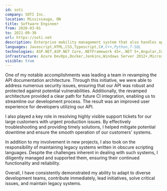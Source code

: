 ```yaml
---
id: soti
company: SOTI Inc.
location: Mississauga, ON
title: Software Engineer
from: 2020-03-01
to: 2021-09-30
url: https://soti.net
description: Enterprise mobility management system that also handles app development, security, and more.
languages: Javascript,HTML,CSS,Typescript,C#,C++,Python,T-SQL
technologies: ASP.NET,ASP.NET Core,.NETFramework 45+,.NET 5+,Angular,Install Shield,Windows CE
infrastructure: Azure DevOps,Docker,Jenkins,Windows Server 2012+,Microsoft SQL Server 2012+
visible: true
---
```


<p>
One of my notable accomplishments was leading a team in revamping the API documentation architecture. Through this initiative, we were able to address numerous security issues, ensuring that our API was robust and protected against potential vulnerabilities. Additionally, the revamped architecture provided a clear path for future CI integration, enabling us to streamline our development process. The result was an improved user experience for developers utilizing our API.
</p>
I also played a key role in resolving highly visible support tickets for our large customers with urgent production issues. By effectively troubleshooting and providing timely solutions, I helped mitigate potential downtime and ensure the smooth operation of our customers' systems.
</p>
<p>
In addition to my involvement in new projects, I also took on the responsibility of maintaining legacy systems written in obscure scripting languages. Despite the challenges inherent in dealing with such systems, I diligently managed and supported them, ensuring their continued functionality and reliability.
</p>
<p>
Overall, I have consistently demonstrated my ability to adapt to diverse development teams, contribute immediately, lead initiatives, solve critical issues, and maintain legacy systems.
</p>
